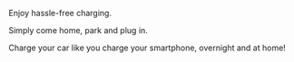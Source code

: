 Enjoy hassle-free charging.

Simply come home, park and plug in.

Charge your car like you charge your smartphone, overnight and at home!